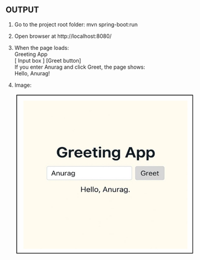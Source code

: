 ## OUTPUT  

1. Go to the project root folder: 
   mvn spring-boot:run 
 
2. Open browser at http://localhost:8080/ 
 
3. When the page loads:<br>
   Greeting App <br>
   [ Input box ]  [Greet button]<br> 
   If you enter Anurag and click Greet, the page shows: <br>
   Hello, Anurag!

4. Image:

   ![Greeting App Screenshot](GreetingApp.jpeg)





